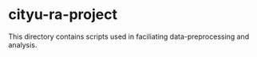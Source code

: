 # cityu-ra-project
This directory contains scripts used in faciliating data-preprocessing and analysis.